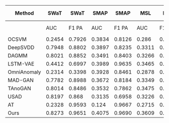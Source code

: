 | Method      | SWaT   | SWaT   | SMAP   | SMAP   | MSL    | MSL    | PSM    | PSM    | SMD    | SMD    | Avg. Rank   | Avg. Rank   |
|-------------|--------|--------|--------|--------|--------|--------|--------|--------|--------|--------|-------------|-------------|
|             | AUC    | F1 PA  | AUC    | F1 PA  | AUC    | F1 PA  | AUC    | F1 PA  | AUC    | F1 PA  | AUC F1      | PA          |
| OCSVM       | 0.2454 | 0.7926 | 0.3834 | 0.8126 | 0.286  | 0.6804 | 0.4711 | 0.6704 | 0.1199 | 0.2821 | 7.8         | 8.2         |
| DeepSVDD    | 0.7948 | 0.8802 | 0.3897 | 0.8235 | 0.3311 | 0.8218 | 0.6157 | 0.9133 | 0.1833 | 0.6981 | 4.4         | 5.4         |
| DAGMM       | 0.8021 | 0.8852 | 0.3491 | 0.8403 | 0.3266 | 0.7801 | 0.6244 | 0.9089 | 0.3317 | 0.8539 | 4.2         | 5.0         |
| LSTM-VAE    | 0.4412 | 0.6997 | 0.3989 | 0.9635 | 0.3465 | 0.8813 | 0.4557 | 0.5986 | 0.1264 | 0.4173 | 5.6         | 6.6         |
| OmniAnomaly | 0.2314 | 0.3398 | 0.3928 | 0.8461 | 0.2878 | 0.6797 | 0.4462 | 0.6161 | 0.1186 | 0.2667 | 8.2         | 8.4         |
| MAD-GAN     | 0.7782 | 0.8988 | 0.3672 | 0.8184 | 0.3349 | 0.8627 | 0.5754 | 0.9387 | 0.1647 | 0.6166 | 5.6         | 4.8         |
| TAnoGAN     | 0.8014 | 0.8486 | 0.3532 | 0.7862 | 0.3475 | 0.8371 | 0.6117 | 0.9643 | 0.2436 | 0.7493 | 4.0         | 5.6         |
| USAD        | 0.8197 | 0.868  | 0.3135 | 0.6958 | 0.3226 | 0.6254 | 0.5851 | 0.817  | 0.1972 | 0.4968 | 5.4         | 8.0         |
| AT          | 0.2328 | 0.9593 | 0.124  | 0.9667 | 0.2715 | 0.9533 | 0.4799 | 0.9776 | 0.1204 | 0.9163 | 8.8         | 1.8         |
| Ours        | 0.8273 | 0.9651 | 0.4075 | 0.9690 | 0.3609 | 0.9215 | 0.6388 | 0.9800 | 0.3786 | 0.9298 | 1.0         | 1.2         |